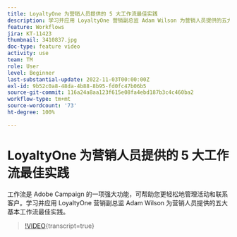 ```yaml
---
title: LoyaltyOne 为营销人员提供的 5 大工作流最佳实践
description: 学习并应用 LoyaltyOne 营销副总监 Adam Wilson 为营销人员提供的五大基本工作流最佳实践。
feature: Workflows
jira: KT-11423
thumbnail: 3410837.jpg
doc-type: feature video
activity: use
team: TM
role: User
level: Beginner
last-substantial-update: 2022-11-03T00:00:00Z
exl-id: 9b52c0a8-48da-4b88-8b95-fd0fc47b06b5
source-git-commit: 116a24a8aa123f615e08fa4ebd187b3c4c460ba2
workflow-type: tm+mt
source-wordcount: '73'
ht-degree: 100%

---
```


# LoyaltyOne 为营销人员提供的 5 大工作流最佳实践

工作流是 Adobe Campaign 的一项强大功能，可帮助您更轻松地管理活动和联系客户。学习并应用 LoyaltyOne 营销副总监 Adam Wilson 为营销人员提供的五大基本工作流最佳实践。

>[!VIDEO](https://video.tv.adobe.com/v/3410837?quality=12&learn=on){transcript=true}
